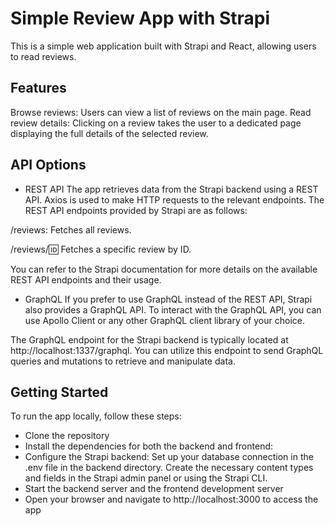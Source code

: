 # Simple Review App with Strapi 

This is a simple web application built with Strapi and React, allowing users to read reviews.

## Features

Browse reviews: Users can view a list of reviews on the main page.
Read review details: Clicking on a review takes the user to a dedicated page displaying the full details of the selected review.

## API Options

- REST API
The app retrieves data from the Strapi backend using a REST API. Axios is used to make HTTP requests to the relevant endpoints. The REST API endpoints provided by Strapi are as follows:

/reviews: Fetches all reviews.

/reviews/:id: Fetches a specific review by ID.

You can refer to the Strapi documentation for more details on the available REST API endpoints and their usage.

- GraphQL 
If you prefer to use GraphQL instead of the REST API, Strapi also provides a GraphQL API. To interact with the GraphQL API, you can use Apollo Client or any other GraphQL client library of your choice.

The GraphQL endpoint for the Strapi backend is typically located at http://localhost:1337/graphql. You can utilize this endpoint to send GraphQL queries and mutations to retrieve and manipulate data.

## Getting Started
To run the app locally, follow these steps:

- Clone the repository
- Install the dependencies for both the backend and frontend:
- Configure the Strapi backend: 
Set up your database connection in the .env file in the backend directory.
Create the necessary content types and fields in the Strapi admin panel or using the Strapi CLI.
- Start the backend server and the frontend development server
- Open your browser and navigate to http://localhost:3000 to access the app

